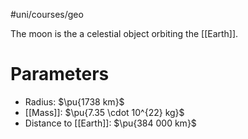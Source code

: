 #uni/courses/geo 

The moon is the a celestial object orbiting the [[Earth]].

# Parameters

- Radius: $\pu{1738 km}$
- [[Mass]]: $\pu{7.35 \cdot 10^{22} kg}$
- Distance to [[Earth]]: $\pu{384 000 km}$
